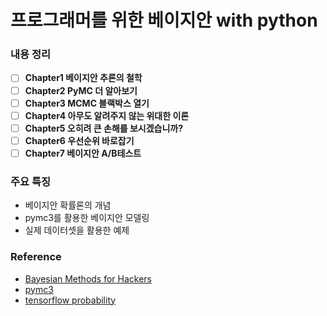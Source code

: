 # 프로그래머를 위한 베이지안 with python

### 내용 정리
- [ ] **Chapter1 베이지안 추론의 철학**
- [ ] **Chapter2 PyMC 더 알아보기**
- [ ] **Chapter3 MCMC 블랙박스 열기**
- [ ] **Chapter4 아무도 알려주지 않는 위대한 이론**
- [ ] **Chapter5 오히려 큰 손해를 보시겠습니까?**
- [ ] **Chapter6 우선순위 바로잡기**
- [ ] **Chapter7 베이지안 A/B테스트**

### 주요 특징
- 베이지안 확률론의 개념
- pymc3를 활용한 베이지안 모델링
- 실제 데이터셋을 활용한 예제

### Reference
- [Bayesian Methods for Hackers](http://camdavidsonpilon.github.io/Probabilistic-Programming-and-Bayesian-Methods-for-Hackers/)
- [pymc3](https://docs.pymc.io/)
- [tensorflow probability](https://www.tensorflow.org/probability)
